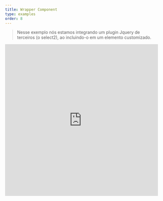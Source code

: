 ```yaml
---
title: Wrapper Component
type: examples
order: 8
---
```


> Nesse exemplo nós estamos integrando um plugin Jquery de terceiros (o select2), ao incluindo-o em um elemento customizado.

<iframe width="100%" height="500" src="https://jsfiddle.net/yyx990803/fruqrvdL/embedded/result,html,js,css" allowfullscreen="allowfullscreen" frameborder="0"></iframe>

